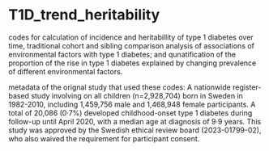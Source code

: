 # T1D_trend_heritability
codes for calculation of incidence and heritabillity of type 1 diabetes over time, 
traditional cohort and sibling comparison analysis of associations of environmental factors with type 1 diabetes;
and qunatification of the proportion of the rise in type 1 diabetes explained by changing prevalence of different environmental factors.

metadata of the orignal study that used these codes: A nationwide register-based study involving on all children (n=2,928,704) born in Sweden in 1982-2010, including 1,459,756 male and 1,468,948 female participants. A total of 20,086 (0·7%) developed childhood-onset type 1 diabetes during follow-up until April 2020, with a median age at diagnosis of 9·9 years. This study was approved by the Swedish ethical review board (2023-01799-02), who also waived the requirement for participant consent.

